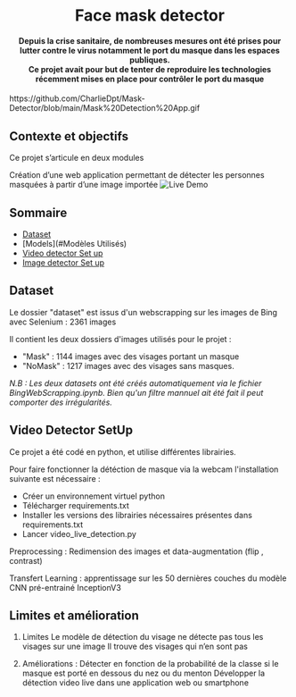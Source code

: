 <h1 align="center">Face mask detector</h1> 

<div align= "center">
  <h4>Depuis la crise sanitaire, de nombreuses mesures ont été prises pour lutter contre le virus notamment le port du masque dans les espaces publiques. <br> 
    Ce projet avait pour but de tenter de reproduire les technologies récemment mises en place pour contrôler le port du masque
</h4>
</div>
https://github.com/CharlieDpt/Mask-Detector/blob/main/Mask%20Detection%20App.gif

## Contexte et objectifs
Ce projet s’articule en deux modules

Création d’une web application permettant de détecter les personnes masquées à partir d’une image importée
![Live Demo](https://github.com/CharlieDpt/Face-Mask-Detection/blob/master/Mask%20Detection%20-%20OK(1).gif)

## Sommaire

  - [Dataset](#Dataset)
  - [Models](#Modèles Utilisés)
  - [Video detector Set up](#VideoSetUp)
  - [Image detector Set up](#ImageSetUp)


## Dataset
 Le dossier "dataset" est issus d'un webscrapping sur les images de Bing avec Selenium : 2361 images
 
 Il contient les deux dossiers d'images utilisés pour le projet :
 - "Mask" : 1144 images avec des visages portant un masque
 - "NoMask" : 1217 images avec des visages sans masques.

*N.B : Les deux datasets ont été créés automatiquement via le fichier BingWebScrapping.ipynb. Bien qu'un filtre mannuel ait été fait il peut comporter des irrégularités.*

## Video Detector SetUp

Ce projet a été codé en python, et utilise différentes librairies. 

Pour faire fonctionner la détéction de masque via la webcam l'installation suivante est nécessaire :

- Créer un environnement virtuel python
- Télécharger requirements.txt
- Installer les versions des librairies nécessaires présentes dans requirements.txt
- Lancer video_live_detection.py
  

Preprocessing : Redimension des images et data-augmentation (flip , contrast) 

Transfert Learning : apprentissage sur les 50 dernières couches du modèle CNN pré-entrainé InceptionV3 

## Limites et amélioration

1. Limites
Le modèle de détection du visage ne détecte pas tous les visages sur une image 
Il trouve des visages qui n’en sont pas

2. Améliorations :
Détecter en fonction de la probabilité de la classe si le masque est porté en dessous du nez ou du menton
Développer la détection video live dans une application web ou smartphone

